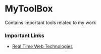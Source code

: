 # MyToolBox
Contains important tools related to my work

### Important Links
- [Real Time Web Technologies](http://www.leggetter.co.uk/real-time-web-technologies-guide/#_deepstream-io)

